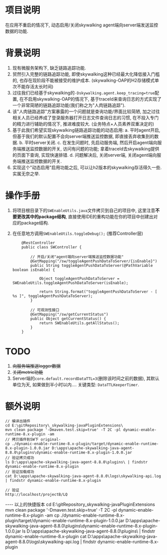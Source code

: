 # 项目说明
在应用不重启的情况下, 动态启用/关闭skywalking agent端向server端发送监控数据的功能.

# 背景说明
1. 现有微服务架构下, 缺乏链路追踪功能. 
2. 贸然引入完整的链路追踪功能, 即使skywalking这种已经最大化降低接入门槛的, 也存在现阶段不能被接受的维护成本. (skywalking-OAP的H2存储模式单次不能存活太长时间)
3. 过往我们已经基于skywalking的`-Dskywalking.agent.keep_tracing=true`配置, 在不启用skywalking-OAP的情况下, 基于traceId来查询日志的方式实现了一个非常简陋的链路追踪功能(我们称之为"人肉链路追踪").
4. 该"人肉链路追踪"方案暴露的一个问题就是查询功能/界面比较简陋, 加之过往相关人员已经养成了登录服务器打开日志文件查询日志的习惯, 在不投入专门的精力进行辅助的情况下, 推进难度较大. (业务特点+人员素养双重决定的)
5. 基于此我们希望实现skywalking链路追踪功能的动态启用: 
	a. 平时agent开启, 但基于我们的默认配置不会向server端推送监控数据, 即直接丢弃收集到的数据.
	b. 平时server关闭.
	c. 在发生问题时, 先启动服务端, 然后开启agent端向服务端推送监控数据的开关, 访问有问题的功能; 拿着traceId去skywalking提供的页面下查询, 实现快速排错.
	d. 问题解决后, 关闭server端, 关闭agent端向服务端推送监控数据的开关.
6. 实现这个"动态启用"启用功能之后, 可以让h2版本的skywalking存活得久一些. 实属无奈之举.	
	
# 操作手册
1. 将项目根目录下的`SWEnableUtils.java`文件拷贝到自己的项目中, 这里注意**不要更改其中的package结构**, 直接使用IDE的重构功能在你的项目中创建出对应的package结构.
2. 在任意地方调用`SWEnableUtils.toggleDebug();` (推荐Controller层)

	```
		@RestController
		public class SWController {
		
			// 开启/关闭"agent端向server端推送监控数据功能"
			@GetMapping("/sw/toggleAgentPushDataToServer/{isEnable}")
			public String toggleAgentPushDataToServer(@PathVariable boolean isEnable) {
		
				Object toggleAgentPushDataToServer = SWEnableUtils.toggleAgentPushDataToServer(isEnable);
		
				return String.format("toggleAgentPushDataToServer - [ %s ]", toggleAgentPushDataToServer);
			}
		
			// 可观测性接口
			@GetMapping("/sw/getCurrentStatus")
			public Object getCurrentStatus() {
				return SWEnableUtils.getAllStatus();
			}
		}	
	```	
	
# TODO
1. <s>向服务端推送logger数据</s>	
2. <s>关闭metric功能</s>
3. Server端的`core.default.recordDataTTL=3`(删除该时间之前的数据), 其默认单位为天, 如果做到半小时以内.... 关键类型: `DataTTLKeeperTimer`.

# 额外说明

```
// 编译出插件
cd E:\gitRepository\_skywalking-javaPluginExtensions\
mvn clean package '-Dmaven.test.skip=true' -T 2C -pl dynamic-enable-runtime-8.x-plugin -am
// 拷贝插件到SW下 original-
cp ./dynamic-enable-runtime-8.x-plugin/target/dynamic-enable-runtime-8.x-plugin-1.0.0.jar D:\apps\apache-skywalking-java-agent-8.8.0\plugins\dynamic-enable-runtime-8.x-plugin-1.0.0.jar
// 验证拷贝成功
ls D:\apps\apache-skywalking-java-agent-8.8.0\plugins\ | findstr dynamic-enable-runtime-8.x-plugin
// 验证加载成功
cat D:\apps\apache-skywalking-java-agent-8.8.0\logs\skywalking-api.log | findstr dynamic-enable-runtime-8.x-plugin

// 验证
http://localhost/projectB/LQ
```

---- 以上的快捷版本
cd E:\gitRepository\_skywalking-javaPluginExtensions\
mvn clean package '-Dmaven.test.skip=true' -T 2C -pl dynamic-enable-runtime-8.x-plugin -am
cp ./dynamic-enable-runtime-8.x-plugin/target/dynamic-enable-runtime-8.x-plugin-1.0.0.jar D:\apps\apache-skywalking-java-agent-8.8.0\plugins\dynamic-enable-runtime-8.x-plugin-1.0.0.jar
ls D:\apps\apache-skywalking-java-agent-8.8.0\plugins\ | findstr dynamic-enable-runtime-8.x-plugin
cat D:\apps\apache-skywalking-java-agent-8.8.0\logs\skywalking-api.log | findstr dynamic-enable-runtime-8.x-plugin